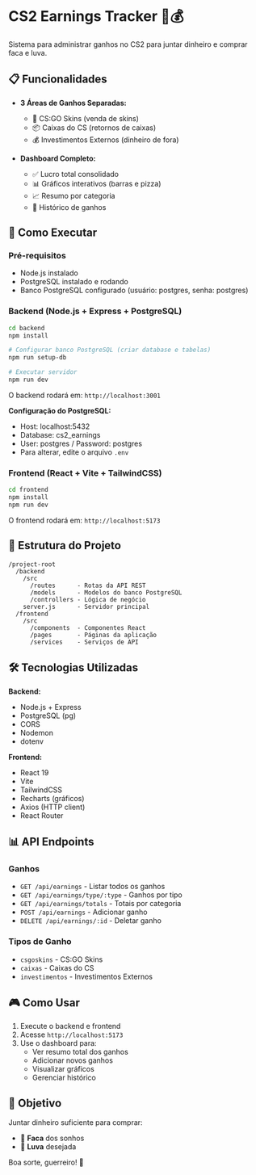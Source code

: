 # CS2 Earnings Tracker 🎯💰

Sistema para administrar ganhos no CS2 para juntar dinheiro e comprar faca e luva.

## 📋 Funcionalidades

- **3 Áreas de Ganhos Separadas:**
  - 🎯 CS:GO Skins (venda de skins)
  - 📦 Caixas do CS (retornos de caixas)
  - 💰 Investimentos Externos (dinheiro de fora)

- **Dashboard Completo:**
  - ✅ Lucro total consolidado
  - 📊 Gráficos interativos (barras e pizza)
  - 📈 Resumo por categoria
  - 📝 Histórico de ganhos

## 🚀 Como Executar

### Pré-requisitos
- Node.js instalado
- PostgreSQL instalado e rodando
- Banco PostgreSQL configurado (usuário: postgres, senha: postgres)

### Backend (Node.js + Express + PostgreSQL)

```bash
cd backend
npm install

# Configurar banco PostgreSQL (criar database e tabelas)
npm run setup-db

# Executar servidor
npm run dev
```

O backend rodará em: `http://localhost:3001`

**Configuração do PostgreSQL:**
- Host: localhost:5432
- Database: cs2_earnings
- User: postgres / Password: postgres
- Para alterar, edite o arquivo `.env`

### Frontend (React + Vite + TailwindCSS)

```bash
cd frontend
npm install
npm run dev
```

O frontend rodará em: `http://localhost:5173`

## 📁 Estrutura do Projeto

```
/project-root
  /backend
    /src
      /routes      - Rotas da API REST
      /models      - Modelos do banco PostgreSQL
      /controllers - Lógica de negócio
    server.js      - Servidor principal
  /frontend
    /src
      /components  - Componentes React
      /pages       - Páginas da aplicação
      /services    - Serviços de API
```

## 🛠 Tecnologias Utilizadas

**Backend:**
- Node.js + Express
- PostgreSQL (pg)
- CORS
- Nodemon
- dotenv

**Frontend:**
- React 19
- Vite
- TailwindCSS
- Recharts (gráficos)
- Axios (HTTP client)
- React Router

## 📊 API Endpoints

### Ganhos
- `GET /api/earnings` - Listar todos os ganhos
- `GET /api/earnings/type/:type` - Ganhos por tipo
- `GET /api/earnings/totals` - Totais por categoria
- `POST /api/earnings` - Adicionar ganho
- `DELETE /api/earnings/:id` - Deletar ganho

### Tipos de Ganho
- `csgoskins` - CS:GO Skins
- `caixas` - Caixas do CS
- `investimentos` - Investimentos Externos

## 🎮 Como Usar

1. Execute o backend e frontend
2. Acesse `http://localhost:5173`
3. Use o dashboard para:
   - Ver resumo total dos ganhos
   - Adicionar novos ganhos
   - Visualizar gráficos
   - Gerenciar histórico

## 🎯 Objetivo

Juntar dinheiro suficiente para comprar:
- 🔪 **Faca** dos sonhos
- 🧤 **Luva** desejada

Boa sorte, guerreiro! 💎